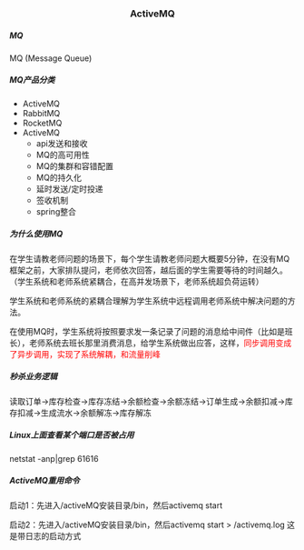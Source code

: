 <center><h3>ActiveMQ</h3></center>

##### MQ

MQ (Message Queue)

##### MQ产品分类

* ActiveMQ
* RabbitMQ
* RocketMQ
* ActiveMQ
  * api发送和接收
  * MQ的高可用性
  * MQ的集群和容错配置
  * MQ的持久化
  * 延时发送/定时投递
  * 签收机制
  * spring整合

##### 为什么使用MQ

在学生请教老师问题的场景下，每个学生请教老师问题大概要5分钟，在没有MQ框架之前，大家排队提问，老师依次回答，越后面的学生需要等待的时间越久。（学生系统和老师系统紧耦合，在高并发场景下，老师系统超负荷运转）

学生系统和老师系统的紧耦合理解为学生系统中远程调用老师系统中解决问题的方法。

在使用MQ时，学生系统将按照要求发一条记录了问题的消息给中间件（比如是班长），老师系统去班长那里消费消息，给学生系统做出应答，这样，<font color=red>同步调用变成了异步调用，实现了系统解耦，和流量削峰</font>

##### 秒杀业务逻辑

读取订单->库存检查->库存冻结->余额检查->余额冻结->订单生成->余额扣减->库存扣减->生成流水->余额解冻->库存解冻

##### Linux上面查看某个端口是否被占用

netstat -anp|grep 61616

##### ActiveMQ重用命令

启动1：先进入/activeMQ安装目录/bin，然后activemq start

启动2：先进入/activeMQ安装目录/bin，然后activemq start > /activemq.log 这是带日志的启动方式









































































































